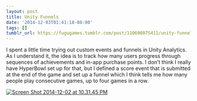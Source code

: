 ```yaml
---
layout: post
title: Unity Funnels
date: '2014-12-03T01:41:18-08:00'
tags: []
tumblr_url: https://fugugames.tumblr.com/post/110698075411/unity-funnels
---
```

I spent a little time trying out custom events and funnels in Unity Analytics. As I understand it, the idea is to track how many users progress through sequences of achievements and in-app purchase points. I don’t think I really have HyperBowl set up for that, but I defined a score event that is submitted at the end of the game and set up a funnel which I think tells me how many people play consecutive games, up to four games in a row.

[![Screen Shot 2014-12-02 at 10.31.45 PM](http://itshardtofondlepenguins.com/wp-content/uploads/2014/12/Screen-Shot-2014-12-02-at-10.31.45-PM.png)](http://itshardtofondlepenguins.com/wp-content/uploads/2014/12/Screen-Shot-2014-12-02-at-10.31.45-PM.png)

